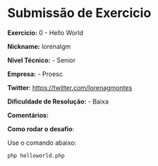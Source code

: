 # Submissão de Exercicio

**Exercicio:** 0 - Hello World

**Nickname:** lorenalgm

**Nível Técnico:** - Senior

**Empresa:** - Proesc

**Twitter**: https://twitter.com/lorenagmontes

**Dificuldade de Resolução:** - Baixa

**Comentários:** 

**Como rodar o desafio**: 

Use o comando abaixo: 
```bash
php helloworld.php
```